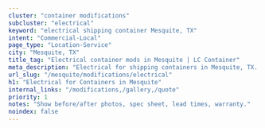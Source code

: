 ```yaml
---
cluster: "container modifications"
subcluster: "electrical"
keyword: "electrical shipping container Mesquite, TX"
intent: "Commercial-Local"
page_type: "Location-Service"
city: "Mesquite, TX"
title_tag: "Electrical container mods in Mesquite | LC Container"
meta_description: "Electrical for shipping containers in Mesquite, TX. Local fabrication & pro install. LC Container — Since 2003. Get a quote."
url_slug: "/mesquite/modifications/electrical"
h1: "Electrical for Containers in Mesquite"
internal_links: "/modifications,/gallery,/quote"
priority: 1
notes: "Show before/after photos, spec sheet, lead times, warranty."
noindex: false
---
```


<!-- TODO: Add unique city/inventory copy, images, and internal links here. -->
